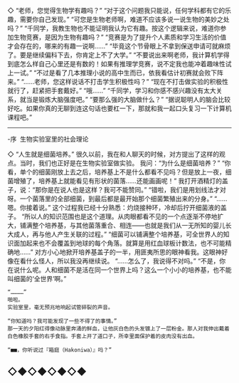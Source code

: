   
  ◇
    “老师，您觉得生物学有趣吗？”
    “对于这个问题我只能说，任何学科都有它的乐趣，需要你自己发现。”
    “可您是生物老师啊，难道不应该多说一说生物的美妙之处吗？”
    “千同学，我教生物也不能证明我认为它有趣。按这个逻辑来说，难道你参加生物竞赛，是因为生物有趣吗？”
    “竞赛是为了提升个人素质和学习生活的价值才会存在的，哪来的有趣一说啊……”
    “毕竟这个节骨眼上不拿到保送申请可就麻烦了。要是继续偏科下去，你肯定上不了大学。”
    “不要说出来啊老师，我计算机学得到底怎么样自己心里还是有数的！如果有推理学竞赛，说不定我也能冲着趣味性试上一试。”
    “不过是看了几本推理小说的高中生而已，依我看估计初赛就会败下阵来。”
    “……老师，您这样说话不打击学生积极性吗？”
    “现在不打击做实验的积极性就行了，赶紧把手套戴好。”
    “哦……”
    “千同学，学习和你感不感兴趣没有太大关系，就当是锻炼大脑强度吧。”
    “要那么强的大脑做什么？”
    “据说聪明人的脑会比较好吃。如果你真的无聊到连这句话也要杠一下，那就和我一起口头复习一下计算机课程吧。”


---

-序  生物实验室里的社会理论

◇
    “人生就是细菌培养。”
    很久以前，我在和人聊天的时候，对方提出了这样的观点。当时，我们也正好是在生物实验室做实验。
    我问：“为什么是细菌培养？”
    “你看，单个的细菌刚放上去之后，培养基上不是什么都看不见吗？但是放上一夜，细菌增殖了，培养基上就能看见有形状的菌落……还能画画呢！”
    我打开酒精灯的盖子，说：“那你是在说人也是这样？我可不能赞同。”
    “错啦，我们是用划线法才对呀。一个菌落里的全部细菌，到最后都是最开始那个细菌繁殖出来的分身。”
    “……嗯。你接着说。”
    这个过程我已经十分熟悉：灼烧接种环，冷却后拧开细菌液的盖子。
    “所以人的知识范围也是这个道理。从肉眼都看不见的一个点逐渐不停地扩大，铺满整个培养基，与其他菌落重合、相连——也就是我们从一无所知的婴儿长大成人，再与他人产生关联的过程。”
    “细菌可以铺满整个培养基，可全世界人的知识面加起来也不会覆盖到地球的每个角落。就算是用红血球板计数法，也不可能精确地……”
    对方小心地掀开培养基盖子的一半，用匪夷所思的眼神看我。这眼神好像在看什么怪人，所以我没再继续说。
    “……怎么了，我说得不对吗。”
    “不是，你在说什么呢。人和细菌不是活在同一个世界上吗？这么一个小小的培养基，也不能叫细菌的‘全世界’啊。”

    “…………”
    啪啦。
    实验室里，毫无预兆地响起试管碎裂的声音。

    “你知道吗？我可能发现了一些不得了的事情。”
    那一天的夕阳红得像动脉里奔涌的鲜血，让他灰白色的头发镀上了一层粉金。那人对我伸出戴着白色橡胶手套的右手食指。手套上开了道口子，所幸里面保护着的皮肉没有出血。

    “■■，你听说过『箱庭（Hakoniwa）』吗？”



◇◆◇◆◇◆◇◆
---
